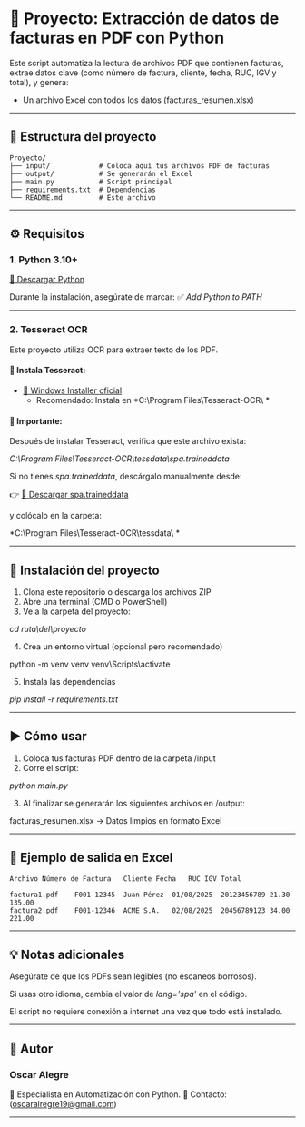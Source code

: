 # 🧾 Proyecto: Extracción de datos de facturas en PDF con Python

Este script automatiza la lectura de archivos PDF que contienen facturas, extrae datos clave (como número de factura, cliente, fecha, RUC, IGV y total), y genera:

- Un archivo Excel con todos los datos (facturas_resumen.xlsx)

---

## 📂 Estructura del proyecto

```plaintext
Proyecto/
├── input/            # Coloca aquí tus archivos PDF de facturas
├── output/           # Se generarán el Excel
├── main.py           # Script principal
├── requirements.txt  # Dependencias
└── README.md         # Este archivo
```

---

## ⚙️ Requisitos

### 1. Python 3.10+  
[🔗 Descargar Python](https://www.python.org/downloads/)

Durante la instalación, asegúrate de marcar: ✅ *Add Python to PATH*

---

### 2. Tesseract OCR  
Este proyecto utiliza OCR para extraer texto de los PDF.

#### 🔽 Instala Tesseract:
- [🔗 Windows Installer oficial](https://github.com/tesseract-ocr/tesseract/wiki#windows)
  - Recomendado: Instala en *C:\Program Files\Tesseract-OCR\ *

#### 📂 Importante:
Después de instalar Tesseract, verifica que este archivo exista:

*C:\Program Files\Tesseract-OCR\tessdata\spa.traineddata*

Si no tienes *spa.traineddata*, descárgalo manualmente desde:

👉 [🔗 Descargar spa.traineddata](https://github.com/tesseract-ocr/tessdata/blob/main/spa.traineddata)

y colócalo en la carpeta:

*C:\Program Files\Tesseract-OCR\tessdata\ *

---

## 🧰 Instalación del proyecto

1. Clona este repositorio o descarga los archivos ZIP
2. Abre una terminal (CMD o PowerShell)
3. Ve a la carpeta del proyecto:

*cd ruta\del\proyecto*

4. Crea un entorno virtual (opcional pero recomendado)

python -m venv venv
venv\Scripts\activate

5. Instala las dependencias

*pip install -r requirements.txt*

---

## ▶️ Cómo usar

1. Coloca tus facturas PDF dentro de la carpeta /input
2. Corre el script:

*python main.py*

3. Al finalizar se generarán los siguientes archivos en /output:

facturas_resumen.xlsx → Datos limpios en formato Excel

---

## 📌 Ejemplo de salida en Excel

```plaintext
Archivo	Número de Factura	Cliente	Fecha	RUC	IGV	Total

factura1.pdf	F001-12345	Juan Pérez	01/08/2025	20123456789	21.30	135.00
factura2.pdf	F001-12346	ACME S.A.	02/08/2025	20456789123	34.00	221.00
```

---

## 💡 Notas adicionales

Asegúrate de que los PDFs sean legibles (no escaneos borrosos).

Si usas otro idioma, cambia el valor de *lang='spa'* en el código.

El script no requiere conexión a internet una vez que todo está instalado.



---

## 🤝 Autor

### Oscar Alegre
💼 Especialista en Automatización con Python.
📧 Contacto: (oscaralregre19@gmail.com)


---